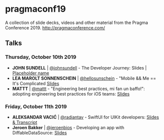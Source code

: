 # pragmaconf19
A collection of slide decks, videos and other material from the Pragma Conference 2019. http://pragmaconference.com/

## Talks
### Thursday, October 10th 2019
* **JOHN SUNDELL** | [@johnsundell](https://twitter.com/johnsundell) - The Developer Journey: Slides | [Placeholder name](https://github.com/JohnSundell/placeholder_link)
* **LEA MAROLT SONNENSCHEIN** | [@hellosunschein](https://twitter.com/hellosunschein) - "Mobile && Me == It's Complicated [Slides](https://github.com/pragmamark/pragmaconf19/blob/master/slides/pragma_conf_2019_lea_marolt.pdf)
* **MATTT** | [@mattt](https://twitter.com/mattt) - "Engineering best practices, mi fan un baffo!": adopting engineering best practices for iOS teams: [Slides](https://github.com/pragmamark/pragmaconf19/blob/master/slides/pragmaconf_2019_-_mi_fan_un_baffo.pdf)

### Friday, October 11th 2019

* **ALEKSANDAR VACIĆ** | [@radiantav](https://twitter.com/radiantav) - SwiftUI for UIKit developers: [Slides & Transcript](https://speakerdeck.com/radianttap/swiftui-for-uikit-developers)
* **Jeroen Bakker** | [@jeroenbios](https://twitter.com/jeroenbios) - Developing an app with DiffableDataSource: [Slides](https://github.com/pragmamark/pragmaconf19/blob/master/slides/pragma_conf_2019_diffableDataSource.pdf)
